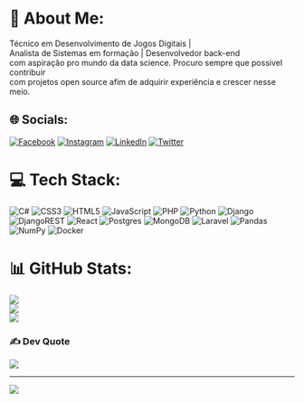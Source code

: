 # 💫 About Me:
Técnico em Desenvolvimento de Jogos Digitais | <br>Analista de Sistemas em formação | Desenvolvedor back-end <br>com aspiração pro mundo da data science. Procuro sempre que possivel contribuir<br>com projetos open source afim de adquirir experiência e crescer nesse meio.<br>


## 🌐 Socials:
[![Facebook](https://img.shields.io/badge/Facebook-%231877F2.svg?logo=Facebook&logoColor=white)](https://facebook.com/https://www.facebook.com/breno.nascimentodealmeida) [![Instagram](https://img.shields.io/badge/Instagram-%23E4405F.svg?logo=Instagram&logoColor=white)](https://instagram.com/brenao.a) [![LinkedIn](https://img.shields.io/badge/LinkedIn-%230077B5.svg?logo=linkedin&logoColor=white)](https://linkedin.com/in/linkedin.com/in/breno-nascimento-de-almeida-6875761a4) [![Twitter](https://img.shields.io/badge/Twitter-%231DA1F2.svg?logo=Twitter&logoColor=white)](https://twitter.com/brenao.a) 

# 💻 Tech Stack:
![C#](https://img.shields.io/badge/c%23-%23239120.svg?style=flat&logo=c-sharp&logoColor=white) ![CSS3](https://img.shields.io/badge/css3-%231572B6.svg?style=flat&logo=css3&logoColor=white) ![HTML5](https://img.shields.io/badge/html5-%23E34F26.svg?style=flat&logo=html5&logoColor=white) ![JavaScript](https://img.shields.io/badge/javascript-%23323330.svg?style=flat&logo=javascript&logoColor=%23F7DF1E) ![PHP](https://img.shields.io/badge/php-%23777BB4.svg?style=flat&logo=php&logoColor=white) ![Python](https://img.shields.io/badge/python-3670A0?style=flat&logo=python&logoColor=ffdd54) ![Django](https://img.shields.io/badge/django-%23092E20.svg?style=flat&logo=django&logoColor=white) ![DjangoREST](https://img.shields.io/badge/DJANGO-REST-ff1709?style=flat&logo=django&logoColor=white&color=ff1709&labelColor=gray) ![React](https://img.shields.io/badge/react-%2320232a.svg?style=flat&logo=react&logoColor=%2361DAFB) ![Postgres](https://img.shields.io/badge/postgres-%23316192.svg?style=flat&logo=postgresql&logoColor=white) ![MongoDB](https://img.shields.io/badge/MongoDB-%234ea94b.svg?style=flat&logo=mongodb&logoColor=white) ![Laravel](https://img.shields.io/badge/laravel-%23FF2D20.svg?style=flat&logo=laravel&logoColor=white) ![Pandas](https://img.shields.io/badge/pandas-%23150458.svg?style=flat&logo=pandas&logoColor=white) ![NumPy](https://img.shields.io/badge/numpy-%23013243.svg?style=flat&logo=numpy&logoColor=white) ![Docker](https://img.shields.io/badge/docker-%230db7ed.svg?style=flat&logo=docker&logoColor=white)

# 📊 GitHub Stats:
![](https://github-readme-stats.vercel.app/api?username=BrenoNAlmeida&theme=radical&hide_border=false&include_all_commits=false&count_private=false)<br/>
![](https://github-readme-streak-stats.herokuapp.com/?user=BrenoNAlmeida&theme=radical&hide_border=false)<br/>
![](https://github-readme-stats.vercel.app/api/top-langs/?username=BrenoNAlmeida&theme=radical&hide_border=false&include_all_commits=false&count_private=false&layout=compact)

### ✍️ Dev Quote
![](https://quotes-github-readme.vercel.app/api?type=horizontal&theme=radical)

---
[![](https://visitcount.itsvg.in/api?id=BrenoNAlmeida&icon=5&color=0)](https://visitcount.itsvg.in)

<!-- Proudly created with GPRM ( https://gprm.itsvg.in ) -->

